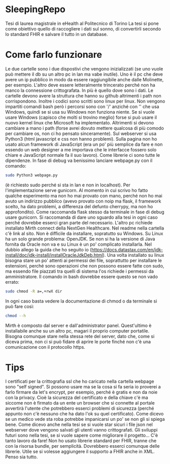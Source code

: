 # SleepingRepo
Tesi di laurea magistrale in eHealth al Politecnico di Torino
La tesi si pone come obiettivo quello di raccogliere i dati sul sonno, di convertirli secondo lo standard FHIR e salvare il tutto in un database.

# Come farlo funzionare
Le due cartelle sono i due dispostivi che vengono inizializzati (se uno vuole può mettere il db su un altro pc in lan ma vabe inutile). Uno è il pc che deve avere un ip pubblico in modo da essere raggiungibile anche dalle Molinette, per esempio. L'altro deve essere letteralmente trincerato perché non ha manco la connessione crittografata. In più è quello dove sono i dati. Le cartelle devono avere la struttura che hanno su github altrimenti i path non corrispondono. Inoltre i codici sono scritti sono linux per linux. Non vengono impartiti comandi bash però i percorsi sono con  '/' anziché con '\' che usa Windows, quindi se si usa su Windows non funziona niente. Se si vuole usare Windows (capisco che molti si trovino meglio) forse si può usare il nuovo kernel linux che Microsoft ha implementato. Altrimenti si devono cambiare a mano i path (forse avrei dovuto mettere qualcosa di più comodo per cambiare os, non ci ho pensato sinceramente). Sul webserver si usa Python3 (html javascript e css non hanno problemi). Sulla pagina non ho usato alcun framework di JavaScript (era un po' più semplice da fare e non essendo un web designer a me importava che le interfacce fossero solo chiare e JavaScript normale fa il suo lavoro). Come librerie ci sono tutte le dipendenze. In fase di debug va benissimo lanciare webpage.py con il comando: 
``` Bash
sudo Python3 webpage.py
```
(è richiesto sudo perché si sta in lan e non in localhost). Per l'implementazione serve gunicorn. Al momento in cui scrivo ho fatto qualche esperimento ma non ho mai provato con mano, perché non ho mai avuto un indirizzo pubblico (avevo provato con noip ma flask, il framework scelto, ha dato problemi, a differenza del defunto cherrypy, ma non ho approfondito). Come raccomanda flask stesso da terminale in fase di debug usare gunicorn. Si raccomanda di dare uno sguardo alla tesi in ogni caso perché dovrebbe esserci gran parte del necessario.
L'altro pc richiede installato Mirth connect della NextGen Healthcare. Nel readme nella cartella c'è link al sito. Non è difficile da installare, sopratutto su Windows. Su Linux ha un solo grande problema: OpenJDK. Se non si ha la versione di Java fornita da Oracle non va e su Linux è un po' complicato installarla. Nel dubbio allego la guida che ho seguito io (https://docs.datastax.com/en/jdk-install/doc/jdk-install/installOracleJdkDeb.html). Una volta installato su linux bisogna stare un po' attenti ai permessi dei file, soprattutto per installare le estensioni, perché sono operazioni che non possono essere fatte con sudo, ma essendo file piazzati tra quelli di sistema l'os richiede i permessi da amministratore. Il comando in bash dovrebbe essere questo se non vado errato: 
```Bash
sudo chmod -R a=,+rwX dir
``` 
In ogni caso basta vedere la documentazione di chmod o da terminale si può fare così:
```Bash
chmod --h
```
Mirth è composto dal server e dall'administrator panel. Quest'ultimo è installabile anche su un altro pc, magari il proprio computer portatile. Bisogna comunque stare nella stessa rete del server, dato che, come si diceva prima, non ci si può fidare di aprire le porte finché non c'è una comunicazione con il protocollo https.

# Tips
I certificati per la crittografia ssl che ho caricato nella cartella webpage sono "self signed". Si possono usare ma se la cosa si fa seria io proverei a farlo firmare da let's encrypt, per esempio, perché è gratis e non da noie con la privacy. Cioè la sicurezza del certificato e della chiave c'è ma siccome non è firmato da un ente un browser che si connette al portale avvertirà l'utente che potrebbero esserci problemi di sicurezza (perché appunto non c'è nessuno che ha dato l'ok su quel certificato). Come dicevo se un medico vede sta roba potrebbe impanicarsi un po' se non gli si spiega bene.
Come dicevo anche nella tesi se si vuole star sicuri i file json nel webserver dove vengono salvati gli utenti vanno crittografati.
Gli sviluppi futuri sono nella tesi, se si vuole sapere come migliorare il progetto... C'è tanto lavoro da fare!
Non ho usato librerie standard per FHIR, tranne che con la risorsa bundle, per semplicità. Dovrebbero esserci comunque delle librerie. Utile se si volesse aggiungere il supporto a FHIR anche in XML.
Penso sia tutto.




